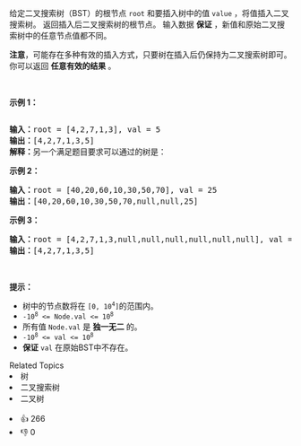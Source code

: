 <p>给定二叉搜索树（BST）的根节点<meta charset="UTF-8" />&nbsp;<code>root</code>&nbsp;和要插入树中的值<meta charset="UTF-8" />&nbsp;<code>value</code>&nbsp;，将值插入二叉搜索树。 返回插入后二叉搜索树的根节点。 输入数据 <strong>保证</strong> ，新值和原始二叉搜索树中的任意节点值都不同。</p>

<p><strong>注意</strong>，可能存在多种有效的插入方式，只要树在插入后仍保持为二叉搜索树即可。 你可以返回 <strong>任意有效的结果</strong> 。</p>

<p>&nbsp;</p>

<p><strong>示例 1：</strong></p>
<img alt="" src="https://assets.leetcode.com/uploads/2020/10/05/insertbst.jpg" />
<pre>
<strong>输入：</strong>root = [4,2,7,1,3], val = 5
<strong>输出：</strong>[4,2,7,1,3,5]
<strong>解释：</strong>另一个满足题目要求可以通过的树是：
<img alt="" src="https://assets.leetcode.com/uploads/2020/10/05/bst.jpg" />
</pre>

<p><strong>示例 2：</strong></p>

<pre>
<strong>输入：</strong>root = [40,20,60,10,30,50,70], val = 25
<strong>输出：</strong>[40,20,60,10,30,50,70,null,null,25]
</pre>

<p><strong>示例 3：</strong></p>

<pre>
<strong>输入：</strong>root = [4,2,7,1,3,null,null,null,null,null,null], val = 5
<strong>输出：</strong>[4,2,7,1,3,5]
</pre>

<p>&nbsp;</p>

<p><strong>提示：</strong></p>

<ul>
	<li>树中的节点数将在<meta charset="UTF-8" />&nbsp;<code>[0,&nbsp;10<sup>4</sup>]</code>的范围内。<meta charset="UTF-8" /></li>
	<li><code>-10<sup>8</sup>&nbsp;&lt;= Node.val &lt;= 10<sup>8</sup></code></li>
	<li>所有值&nbsp;<meta charset="UTF-8" /><code>Node.val</code>&nbsp;是&nbsp;<strong>独一无二</strong>&nbsp;的。</li>
	<li><code>-10<sup>8</sup>&nbsp;&lt;= val &lt;= 10<sup>8</sup></code></li>
	<li><strong>保证</strong>&nbsp;<code>val</code>&nbsp;在原始BST中不存在。</li>
</ul>
<div><div>Related Topics</div><div><li>树</li><li>二叉搜索树</li><li>二叉树</li></div></div><br><div><li>👍 266</li><li>👎 0</li></div>
